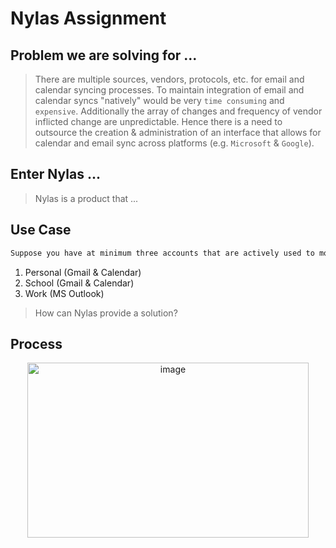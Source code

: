 # Nylas Assignment

## Problem we are solving for ... 

> There are multiple sources, vendors, protocols, etc. for email and calendar syncing processes. To maintain integration of email and calendar syncs "natively" would be very `time consuming` and `expensive`. Additionally the array of changes and frequency of vendor inflicted change are unpredictable. Hence there is a need to outsource the creation & administration of an interface that allows for calendar and email sync across platforms (e.g. `Microsoft` & `Google`). 

## Enter Nylas ...

> Nylas is a product that ...

## Use Case 

```js
Suppose you have at minimum three accounts that are actively used to monitor 1. email and 2. calendar events but they are not integrated. No "pain of glass" to view all 3 accounts without manual logon, accessing, and reconciling deltas. 
```

1. Personal (Gmail & Calendar) 
2. School (Gmail & Calendar) 
3. Work (MS Outlook)

> How can Nylas provide a solution? 

## Process 

<p align="center">
    <img width="450" height="280" alt="image" src="https://user-images.githubusercontent.com/8760590/161435220-3c6ff08e-8b4d-471f-9326-6bc804969d91.png">
</p>